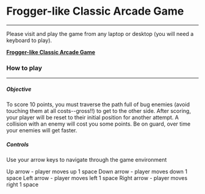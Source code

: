 # Frogger-like Classic Arcade Game
------

Please visit and play the game from any laptop or desktop (you will need a keyboard to play).

**[Frogger-like Classic Arcade Game](http://julianfresco.github.io/udacity.frontenddev.p3/)**


### How to play
------

##### Objective

To score 10 points, you must traverse the path full of bug enemies (avoid touching them at all costs--gross!!) to get to the other side. After scoring, your player will be reset to their initial position for another attempt. A collision with an enemy will cost you some points. Be on guard, over time your enemies will get faster.


##### Controls

Use your arrow keys to navigate through the game environment

Up arrow - player moves up 1 space
Down arrow - player moves down 1 space
Left arrow - player moves left 1 space
Right arrow - player moves right 1 space
